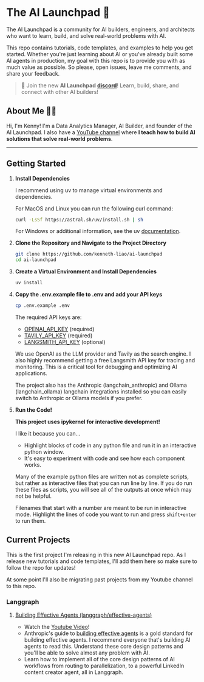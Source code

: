 # The AI Launchpad 🚀

The AI Launchpad is a community for AI builders, engineers, and architects who want to learn, build, and solve real-world problems with AI.

This repo contains tutorials, code templates, and examples to help you get started. Whether you're just learning about AI or you've already built some AI agents in production, my goal with this repo is to provide you with as much value as possible. So please, open issues, leave me comments, and share your feedback.

> 💬 Join the new **AI Launchpad** [**discord**](https://discord.gg/RtBnjspp)! Learn, build, share, and connect with other AI builders!

## About Me 👋🏼

Hi, I'm Kenny! I'm a Data Analytics Manager, AI Builder, and founder of the AI Launchpad. I also have a [YouTube channel](https://www.youtube.com/@KennethLiao) where **I teach how to build AI solutions that solve real-world problems**.

---

## Getting Started

1. **Install Dependencies**

    I recommend using uv to manage virtual environments and dependencies.

    For MacOS and Linux you can run the following curl command:

    ```bash
    curl -LsSf https://astral.sh/uv/install.sh | sh
    ```

    For Windows or additional information, see the uv [documentation](https://docs.astral.sh/uv/getting-started/installation/).

2. **Clone the Repository and Navigate to the Project Directory**

    ```bash
    git clone https://github.com/kenneth-liao/ai-launchpad
    cd ai-launchpad
    ```

3. **Create a Virtual Environment and Install Dependencies**

    ```bash
    uv install
    ```

4. **Copy the .env.example file to .env and add your API keys**

    ```bash
    cp .env.example .env
    ```

    The required API keys are:
    - [OPENAI_API_KEY](https://platform.openai.com/account/api-keys) (required)
    - [TAVILY_API_KEY](https://tavily.com/) (required)
    - [LANGSMITH_API_KEY](https://smith.langchain.com/) (optional)

    We use OpenAI as the LLM provider and Tavily as the search engine. I also highly recommend getting a free Langsmith API key for tracing and monitoring. This is a critical tool for debugging and optimizing AI applications.

    The project also has the Anthropic (langchain_anthropic) and Ollama (langchain_ollama) langchain integrations installed so you can easily switch to Anthropic or Ollama models if you prefer.

5. **Run the Code!**

    **This project uses ipykernel for interactive development!**

    I like it because you can...
    - Highlight blocks of code in any python file and run it in an interactive python window.
    - It's easy to experiment with code and see how each component works.

    Many of the example python files are written not as complete scripts, but rather as interactive files that you can run line by line. If you do run these files as scripts, you will see all of the outputs at once which may not be helpful.

    Filenames that start with a number are meant to be run in interactive mode. Highlight the lines of code you want to run and press `shift+enter` to run them.

## Current Projects

This is the first project I'm releasing in this new AI Launchpad repo. As I release new tutorials and code templates, I'll add them here so make sure to follow the repo for updates!

At some point I'll also be migrating past projects from my Youtube channel to this repo.

### Langgraph

1. [Building Effective Agents (langgraph/effective-agents)](langgraph/effective-agents/README.md)

    - Watch the [Youtube Video](https://youtu.be/31JoTDm7jkM)!
    - Anthropic's guide to [building effective agents](https://www.anthropic.com/engineering/building-effective-agents) is a gold standard for building effective agents. I recommend everyone that's building AI agents to read this. Understand these core design patterns and you'll be able to solve almost any problem with AI.
    - Learn how to implement all of the core design patterns of AI workflows from routing to parallelization, to a powerful LinkedIn content creator agent, all in Langgraph.
